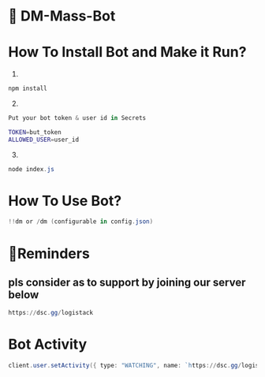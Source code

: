 # 🔰 DM-Mass-Bot

# How To Install Bot and Make it Run?

1.
```powershell
npm install
```

2.
```powershell
Put your bot token & user id in Secrets
```

```bash
TOKEN=but_token
ALLOWED_USER=user_id
```

3.
```powershell
node index.js
```

# How To Use Bot?

```powershell
!!dm or /dm (configurable in config.json)
```

# 🧡Reminders
## pls consider as to support by joining our server below
```powershell
https://dsc.gg/logistack
```

# Bot Activity
```powershell
client.user.setActivity({ type: "WATCHING", name: `https://dsc.gg/logistack` });
```
